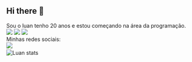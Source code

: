 ## Hi there 👋

Sou o luan tenho 20 anos e estou começando na área da programação.
<br>
<img src= "https://img.shields.io/badge/HTML5-E34F26?style=for-the-badge&logo=html5&logoColor=white"/>
<img src= "https://img.shields.io/badge/CSS3-1572B6?style=for-the-badge&logo=css3&logoColor=white"/>
<img src= "https://img.shields.io/badge/JavaScript-323330?style=for-the-badge&logo=javascript&logoColor=F7DF1E"/>
<br>
Minhas redes sociais:
<br>
<a href=https://www.instagram.com/_luan_cwb/><img src="https://img.shields.io/badge/Instagram-E4405F?style=for-the-badge&logo=instagram&logoColor=white"/><a/>
<br>
![Luan stats](https://github-readme-stats.vercel.app/api?username=yluany1&show_icons=true&theme=transparent)

